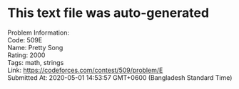 # This text file was auto-generated  
  
Problem Information:  
Code: 509E  
Name: Pretty Song  
Rating: 2000  
Tags: math, strings  
Link: https://codeforces.com/contest/509/problem/E  
Submitted At: 2020-05-01 14:53:57 GMT+0600 (Bangladesh Standard Time)  
